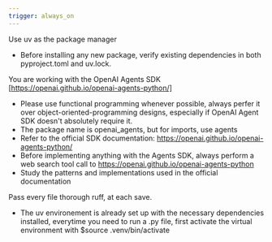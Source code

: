 ```yaml
---
trigger: always_on
---
```


Use uv as the package manager

- Before installing any new package, verify existing dependencies in both pyproject.toml and uv.lock.

You are working with the OpenAI Agents SDK [https://openai.github.io/openai-agents-python/]

- Please use functional programming whenever possible, always perfer it over object-oriented-programming designs, especially if OpenAI Agent SDK doesn't absolutely require it.
- The package name is openai_agents, but for imports, use agents
- Refer to the official SDK documentation: https://openai.github.io/openai-agents-python/
- Before implementing anything with the Agents SDK, always perform a web search tool call to https://openai.github.io/openai-agents-python
- Study the patterns and implementations used in the official documentation

Pass every file thorough ruff, at each save.

- The uv environement is already set up with the necessary dependencies installed, everytime you need to run a .py file, first activate the virtual environment with $source .venv/bin/activate